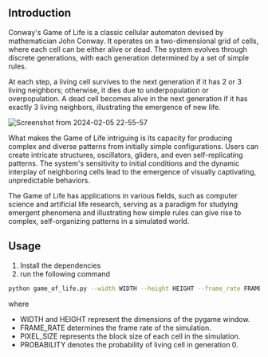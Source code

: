 ## Introduction

Conway's Game of Life is a classic cellular automaton devised by mathematician John Conway. It operates on a two-dimensional grid of cells, where each cell can be either alive or dead. The system evolves through discrete generations, with each generation determined by a set of simple rules.

At each step, a living cell survives to the next generation if it has 2 or 3 living neighbors; otherwise, it dies due to underpopulation or overpopulation. A dead cell becomes alive in the next generation if it has exactly 3 living neighbors, illustrating the emergence of new life.

![Screenshot from 2024-02-05 22-55-57](https://github.com/Rebantadey/Cellular-Automata/assets/109721829/5ec023bf-6b4e-470b-ba8a-c4674a8751dd)

What makes the Game of Life intriguing is its capacity for producing complex and diverse patterns from initially simple configurations. Users can create intricate structures, oscillators, gliders, and even self-replicating patterns. The system's sensitivity to initial conditions and the dynamic interplay of neighboring cells lead to the emergence of visually captivating, unpredictable behaviors.

The Game of Life has applications in various fields, such as computer science and artificial life research, serving as a paradigm for studying emergent phenomena and illustrating how simple rules can give rise to complex, self-organizing patterns in a simulated world.

## Usage
1. Install the dependencies
2. run the following command
  ```bash
  python game_of_life.py --width WIDTH --height HEIGHT --frame_rate FRAME_RATE --pixel_size PIXEL_SIZE --probability PROBABILITY
  ```
where
- WIDTH and HEIGHT represent the dimensions of the pygame window.
- FRAME_RATE determines the frame rate of the simulation.
- PIXEL_SIZE represents the block size of each cell in the simulation.
- PROBABILITY denotes the probability of living cell in generation 0.
